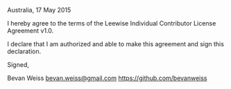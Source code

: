 Australia, 17 May 2015

I hereby agree to the terms of the Leewise Individual Contributor License
Agreement v1.0.

I declare that I am authorized and able to make this agreement and sign this
declaration.

Signed,

Bevan Weiss bevan.weiss@gmail.com https://github.com/bevanweiss
